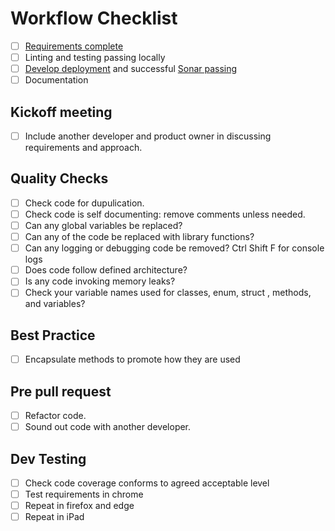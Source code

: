 # Workflow Checklist

- [ ] [Requirements complete]()
- [ ] Linting and testing passing locally
- [ ] [Develop deployment](https://eu-west-2.console.aws.amazon.com/codesuite/codepipeline/pipelines/df-ae-pipeline-system/view?region=eu-west-2) and successful [Sonar passing](https://sonarcloud.io/dashboard?id=defence-forecaster%3Adefence-forecaster)
- [ ] Documentation

## Kickoff meeting

- [ ] Include another developer and product owner in discussing requirements and approach.

## Quality Checks

- [ ] Check code for dupulication.
- [ ] Check code is self documenting: remove comments unless needed.
- [ ] Can any global variables be replaced?
- [ ] Can any of the code be replaced with library functions?
- [ ] Can any logging or debugging code be removed? Ctrl Shift F for console logs
- [ ] Does code follow defined architecture?
- [ ] Is any code invoking memory leaks?
- [ ] Check your variable names used for classes, enum, struct , methods, and variables?

## Best Practice

- [ ] Encapsulate methods to promote how they are used

## Pre pull request

- [ ] Refactor code.
- [ ] Sound out code with another developer.

## Dev Testing

- [ ] Check code coverage conforms to agreed acceptable level
- [ ] Test requirements in chrome
- [ ] Repeat in firefox and edge
- [ ] Repeat in iPad
